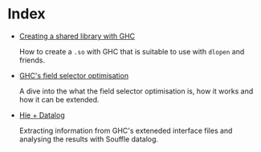# Index

- [Creating a shared library with GHC](./ghc-shared-library/readme.md)

  How to create a `.so` with GHC that is suitable to use with `dlopen` and friends.

- [GHC's field selector optimisation](./ghc-selector-optimisation/readme.md)

  A dive into the what the field selector optimisation is, how it works and how it can be extended.

- [Hie + Datalog](./hie-datalog)

  Extracting information from GHC's exteneded interface files and analysing the results with Souffle datalog.
